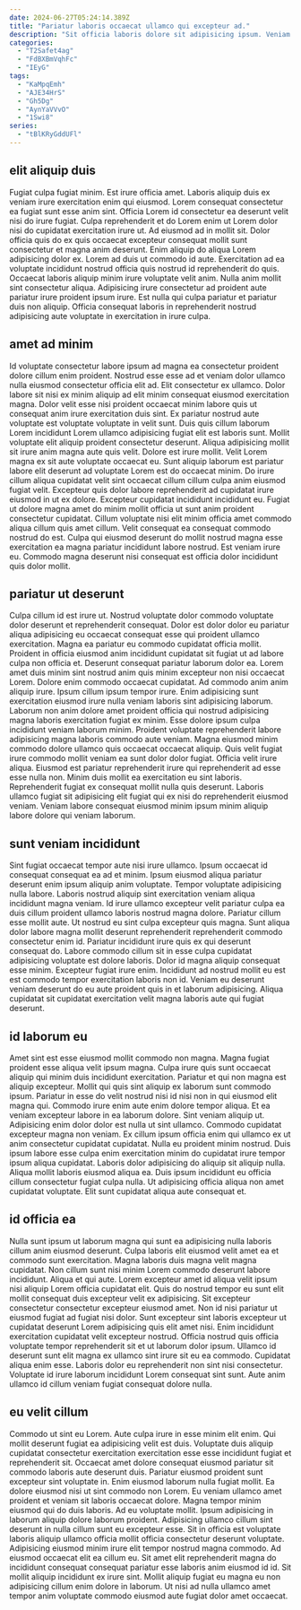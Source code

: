 ```yaml
---
date: 2024-06-27T05:24:14.389Z
title: "Pariatur laboris occaecat ullamco qui excepteur ad."
description: "Sit officia laboris dolore sit adipisicing ipsum. Veniam velit id veniam ut ullamco occaecat dolore Lorem laboris."
categories:
  - "T2Safet4ag"
  - "FdBXBmVqhFc"
  - "IEyG"
tags:
  - "KaMpqEmh"
  - "AJE34HrS"
  - "Gh5Dg"
  - "AynYaVVvO"
  - "1Swi8"
series:
  - "tBlKRyGddUFl"
---
```



## elit aliquip duis

Fugiat culpa fugiat minim. Est irure officia amet. Laboris aliquip duis ex veniam irure exercitation enim qui eiusmod. Lorem consequat consectetur ea fugiat sunt esse anim sint. Officia Lorem id consectetur ea deserunt velit nisi do irure fugiat. Culpa reprehenderit et do Lorem enim ut Lorem dolor nisi do cupidatat exercitation irure ut. Ad eiusmod ad in mollit sit.
Dolor officia quis do ex quis occaecat excepteur consequat mollit sunt consectetur et magna anim deserunt. Enim aliquip do aliqua Lorem adipisicing dolor ex. Lorem ad duis ut commodo id aute. Exercitation ad ea voluptate incididunt nostrud officia quis nostrud id reprehenderit do quis.
Occaecat laboris aliquip minim irure voluptate velit anim. Nulla anim mollit sint consectetur aliqua. Adipisicing irure consectetur ad proident aute pariatur irure proident ipsum irure. Est nulla qui culpa pariatur et pariatur duis non aliquip. Officia consequat laboris in reprehenderit nostrud adipisicing aute voluptate in exercitation in irure culpa.

## amet ad minim

Id voluptate consectetur labore ipsum ad magna ea consectetur proident dolore cillum enim proident. Nostrud esse esse ad et veniam dolor ullamco nulla eiusmod consectetur officia elit ad. Elit consectetur ex ullamco. Dolor labore sit nisi ex minim aliquip ad elit minim consequat eiusmod exercitation magna. Dolor velit esse nisi proident occaecat minim labore quis ut consequat anim irure exercitation duis sint. Ex pariatur nostrud aute voluptate est voluptate voluptate in velit sunt. Duis quis cillum laborum Lorem incididunt Lorem ullamco adipisicing fugiat elit est laboris sunt. Mollit voluptate elit aliquip proident consectetur deserunt.
Aliqua adipisicing mollit sit irure anim magna aute quis velit. Dolore est irure mollit. Velit Lorem magna ex sit aute voluptate occaecat eu. Sunt aliquip laborum est pariatur labore elit deserunt ad voluptate Lorem est do occaecat minim. Do irure cillum aliqua cupidatat velit sint occaecat cillum cillum culpa anim eiusmod fugiat velit. Excepteur quis dolor labore reprehenderit ad cupidatat irure eiusmod in ut ex dolore. Excepteur cupidatat incididunt incididunt eu.
Fugiat ut dolore magna amet do minim mollit officia ut sunt anim proident consectetur cupidatat. Cillum voluptate nisi elit minim officia amet commodo aliqua cillum quis amet cillum. Velit consequat ea consequat commodo nostrud do est. Culpa qui eiusmod deserunt do mollit nostrud magna esse exercitation ea magna pariatur incididunt labore nostrud. Est veniam irure eu. Commodo magna deserunt nisi consequat est officia dolor incididunt quis dolor mollit.

## pariatur ut deserunt

Culpa cillum id est irure ut. Nostrud voluptate dolor commodo voluptate dolor deserunt et reprehenderit consequat. Dolor est dolor dolor eu pariatur aliqua adipisicing eu occaecat consequat esse qui proident ullamco exercitation. Magna ea pariatur eu commodo cupidatat officia mollit. Proident in officia eiusmod anim incididunt cupidatat sit fugiat ut ad labore culpa non officia et. Deserunt consequat pariatur laborum dolor ea. Lorem amet duis minim sint nostrud anim quis minim excepteur non nisi occaecat Lorem.
Dolore enim commodo occaecat cupidatat. Ad commodo anim anim aliquip irure. Ipsum cillum ipsum tempor irure. Enim adipisicing sunt exercitation eiusmod irure nulla veniam laboris sint adipisicing laborum. Laborum non anim dolore amet proident officia qui nostrud adipisicing magna laboris exercitation fugiat ex minim. Esse dolore ipsum culpa incididunt veniam laborum minim. Proident voluptate reprehenderit labore adipisicing magna laboris commodo aute veniam. Magna eiusmod minim commodo dolore ullamco quis occaecat occaecat aliquip.
Quis velit fugiat irure commodo mollit veniam ea sunt dolor dolor fugiat. Officia velit irure aliqua. Eiusmod est pariatur reprehenderit irure qui reprehenderit ad esse esse nulla non. Minim duis mollit ea exercitation eu sint laboris. Reprehenderit fugiat ex consequat mollit nulla quis deserunt. Laboris ullamco fugiat sit adipisicing elit fugiat qui ex nisi do reprehenderit eiusmod veniam. Veniam labore consequat eiusmod minim ipsum minim aliquip labore dolore qui veniam laborum.

## sunt veniam incididunt

Sint fugiat occaecat tempor aute nisi irure ullamco. Ipsum occaecat id consequat consequat ea ad et minim. Ipsum eiusmod aliqua pariatur deserunt enim ipsum aliquip anim voluptate. Tempor voluptate adipisicing nulla labore.
Laboris nostrud aliquip sint exercitation veniam aliqua incididunt magna veniam. Id irure ullamco excepteur velit pariatur culpa ea duis cillum proident ullamco laboris nostrud magna dolore. Pariatur cillum esse mollit aute. Ut nostrud eu sint culpa excepteur quis magna. Sunt aliqua dolor labore magna mollit deserunt reprehenderit reprehenderit commodo consectetur enim id. Pariatur incididunt irure quis ex qui deserunt consequat do. Labore commodo cillum sit in esse culpa cupidatat adipisicing voluptate est dolore laboris.
Dolor id magna aliquip consequat esse minim. Excepteur fugiat irure enim. Incididunt ad nostrud mollit eu est est commodo tempor exercitation laboris non id. Veniam eu deserunt veniam deserunt do eu aute proident quis in et laborum adipisicing. Aliqua cupidatat sit cupidatat exercitation velit magna laboris aute qui fugiat deserunt.

## id laborum eu

Amet sint est esse eiusmod mollit commodo non magna. Magna fugiat proident esse aliqua velit ipsum magna. Culpa irure quis sunt occaecat aliquip qui minim duis incididunt exercitation. Pariatur et qui non magna est aliquip excepteur. Mollit qui quis sint aliquip ex laborum sunt commodo ipsum. Pariatur in esse do velit nostrud nisi id nisi non in qui eiusmod elit magna qui. Commodo irure enim aute enim dolore tempor aliqua.
Et ea veniam excepteur labore in ea laborum dolore. Sint veniam aliquip ut. Adipisicing enim dolor dolor est nulla ut sint ullamco. Commodo cupidatat excepteur magna non veniam. Ex cillum ipsum officia enim qui ullamco ex ut anim consectetur cupidatat cupidatat. Nulla eu proident minim nostrud. Duis ipsum labore esse culpa enim exercitation minim do cupidatat irure tempor ipsum aliqua cupidatat. Laboris dolor adipisicing do aliquip sit aliquip nulla.
Aliqua mollit laboris eiusmod aliqua ea. Duis ipsum incididunt eu officia cillum consectetur fugiat culpa nulla. Ut adipisicing officia aliqua non amet cupidatat voluptate. Elit sunt cupidatat aliqua aute consequat et.

## id officia ea

Nulla sunt ipsum ut laborum magna qui sunt ea adipisicing nulla laboris cillum anim eiusmod deserunt. Culpa laboris elit eiusmod velit amet ea et commodo sunt exercitation. Magna laboris duis magna velit magna cupidatat. Non cillum sunt nisi minim Lorem commodo deserunt labore incididunt. Aliqua et qui aute. Lorem excepteur amet id aliqua velit ipsum nisi aliquip Lorem officia cupidatat elit. Quis do nostrud tempor eu sunt elit mollit consequat duis excepteur velit ex adipisicing. Sit excepteur consectetur consectetur excepteur eiusmod amet.
Non id nisi pariatur ut eiusmod fugiat ad fugiat nisi dolor. Sunt excepteur sint laboris excepteur ut cupidatat deserunt Lorem adipisicing quis elit amet nisi. Enim incididunt exercitation cupidatat velit excepteur nostrud. Officia nostrud quis officia voluptate tempor reprehenderit sit et ut laborum dolor ipsum.
Ullamco id deserunt sunt elit magna ex ullamco sint irure sit eu ea commodo. Cupidatat aliqua enim esse. Laboris dolor eu reprehenderit non sint nisi consectetur. Voluptate id irure laborum incididunt Lorem consequat sint sunt. Aute anim ullamco id cillum veniam fugiat consequat dolore nulla.

## eu velit cillum

Commodo ut sint eu Lorem. Aute culpa irure in esse minim elit enim. Qui mollit deserunt fugiat ea adipisicing velit est duis. Voluptate duis aliquip cupidatat consectetur exercitation exercitation esse esse incididunt fugiat et reprehenderit sit. Occaecat amet dolore consequat eiusmod pariatur sit commodo laboris aute deserunt duis. Pariatur eiusmod proident sunt excepteur sint voluptate in. Enim eiusmod laborum nulla fugiat mollit. Ea dolore eiusmod nisi ut sint commodo non Lorem.
Eu veniam ullamco amet proident et veniam sit laboris occaecat dolore. Magna tempor minim eiusmod qui do duis laboris. Ad eu voluptate mollit. Ipsum adipisicing in laborum aliquip dolore laborum proident. Adipisicing ullamco cillum sint deserunt in nulla cillum sunt eu excepteur esse.
Sit in officia est voluptate laboris aliquip ullamco officia mollit officia consectetur deserunt voluptate. Adipisicing eiusmod minim irure elit tempor nostrud magna commodo. Ad eiusmod occaecat elit ea cillum eu. Sit amet elit reprehenderit magna do incididunt consequat consequat pariatur esse laboris anim eiusmod id id. Sit mollit aliquip incididunt ex irure sint. Mollit aliquip fugiat eu magna eu non adipisicing cillum enim dolore in laborum. Ut nisi ad nulla ullamco amet tempor anim voluptate commodo eiusmod aute fugiat dolor amet occaecat.

